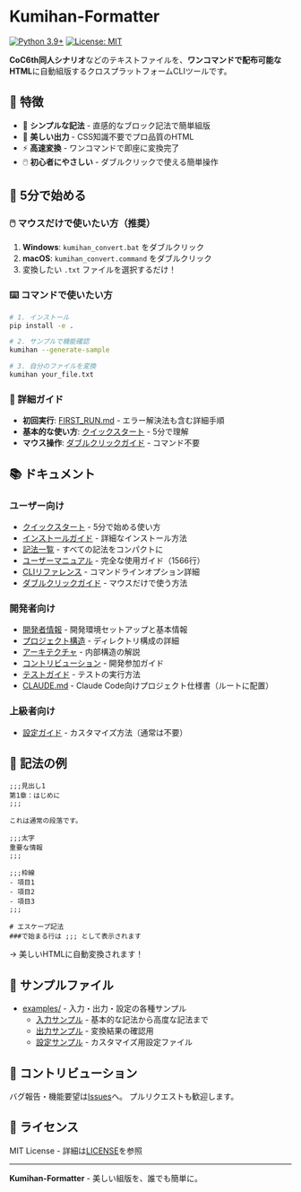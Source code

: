 # Kumihan-Formatter

[![Python 3.9+](https://img.shields.io/badge/python-3.9+-blue.svg)](https://www.python.org/downloads/)
[![License: MIT](https://img.shields.io/badge/License-MIT-yellow.svg)](https://opensource.org/licenses/MIT)

**CoC6th同人シナリオ**などのテキストファイルを、**ワンコマンドで配布可能なHTML**に自動組版するクロスプラットフォームCLIツールです。

## 🎯 特徴

- 📝 **シンプルな記法** - 直感的なブロック記法で簡単組版
- 🎨 **美しい出力** - CSS知識不要でプロ品質のHTML
- ⚡ **高速変換** - ワンコマンドで即座に変換完了
- 🖱️ **初心者にやさしい** - ダブルクリックで使える簡単操作

## 🚀 5分で始める

### 🖱️ マウスだけで使いたい方（推奨）
1. **Windows**: `kumihan_convert.bat` をダブルクリック
2. **macOS**: `kumihan_convert.command` をダブルクリック
3. 変換したい `.txt` ファイルを選択するだけ！

### ⌨️ コマンドで使いたい方
```bash
# 1. インストール
pip install -e .

# 2. サンプルで機能確認
kumihan --generate-sample

# 3. 自分のファイルを変換
kumihan your_file.txt
```

### 📖 詳細ガイド
- **初回実行**: [FIRST_RUN.md](FIRST_RUN.md) - エラー解決法も含む詳細手順
- **基本的な使い方**: [クイックスタート](docs/user/QUICK_START.txt) - 5分で理解
- **マウス操作**: [ダブルクリックガイド](docs/user/DOUBLE_CLICK_GUIDE.md) - コマンド不要

## 📚 ドキュメント

### ユーザー向け
- [クイックスタート](docs/user/QUICK_START.txt) - 5分で始める使い方
- [インストールガイド](docs/user/INSTALL.md) - 詳細なインストール方法
- [記法一覧](docs/user/SYNTAX_CHEATSHEET.txt) - すべての記法をコンパクトに
- [ユーザーマニュアル](docs/user/USER_MANUAL.txt) - 完全な使用ガイド（1566行）
- [CLIリファレンス](docs/user/CLI_REFERENCE.md) - コマンドラインオプション詳細
- [ダブルクリックガイド](docs/user/DOUBLE_CLICK_GUIDE.md) - マウスだけで使う方法

### 開発者向け
- [開発者情報](dev/README.md) - 開発環境セットアップと基本情報
- [プロジェクト構造](docs/STRUCTURE.md) - ディレクトリ構成の詳細
- [アーキテクチャ](docs/dev/ARCHITECTURE.md) - 内部構造の解説
- [コントリビューション](docs/dev/CONTRIBUTING.md) - 開発参加ガイド
- [テストガイド](docs/dev/TESTING.md) - テストの実行方法
- [CLAUDE.md](CLAUDE.md) - Claude Code向けプロジェクト仕様書（ルートに配置）

### 上級者向け
- [設定ガイド](docs/user/CONFIG_GUIDE.md) - カスタマイズ方法（通常は不要）

## 📝 記法の例

```text
;;;見出し1
第1章：はじめに
;;;

これは通常の段落です。

;;;太字
重要な情報
;;;

;;;枠線
- 項目1
- 項目2
- 項目3
;;;

# エスケープ記法
###で始まる行は ;;; として表示されます
```

→ 美しいHTMLに自動変換されます！

## 📁 サンプルファイル

- [examples/](examples/) - 入力・出力・設定の各種サンプル
  - [入力サンプル](examples/input/) - 基本的な記法から高度な記法まで
  - [出力サンプル](examples/output/) - 変換結果の確認用
  - [設定サンプル](examples/config/) - カスタマイズ用設定ファイル

## 🤝 コントリビューション

バグ報告・機能要望は[Issues](https://github.com/mo9mo9-uwu-mo9mo9/Kumihan-Formatter/issues)へ。
プルリクエストも歓迎します。

## 📄 ライセンス

MIT License - 詳細は[LICENSE](LICENSE)を参照

---

**Kumihan-Formatter** - 美しい組版を、誰でも簡単に。